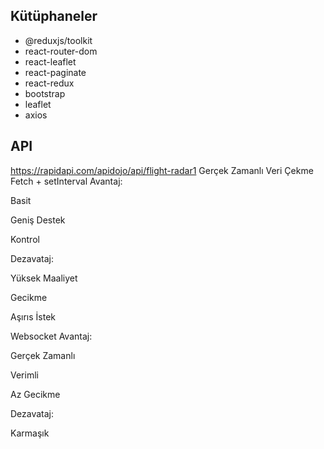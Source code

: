 ## Kütüphaneler

- @reduxjs/toolkit
- react-router-dom
- react-leaflet
- react-paginate
- react-redux
- bootstrap
- leaflet
- axios

## API

https://rapidapi.com/apidojo/api/flight-radar1
Gerçek Zamanlı Veri Çekme
Fetch + setInterval
Avantaj:

Basit

Geniş Destek

Kontrol

Dezavataj:

Yüksek Maaliyet

Gecikme

Aşırıs İstek

Websocket
Avantaj:

Gerçek Zamanlı

Verimli

Az Gecikme

Dezavataj:

Karmaşık
